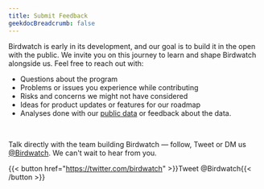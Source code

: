 ```yaml
---
title: Submit Feedback
geekdocBreadcrumb: false
---
```


Birdwatch is early in its development, and our goal is to build it in the open with the public. We invite you on this journey to learn and shape Birdwatch alongside us. Feel free to reach out with:

- Questions about the program
- Problems or issues you experience while contributing
- Risks and concerns we might not have considered
- Ideas for product updates or features for our roadmap
- Analyses done with our [public data](../data) or feedback about the data.

<br>

Talk directly with the team building Birdwatch — follow, Tweet or DM us [@Birdwatch](https://twitter.com/birdwatch). We can't wait to hear from you.

{{< button href="https://twitter.com/birdwatch" >}}Tweet @Birdwatch{{< /button >}}
